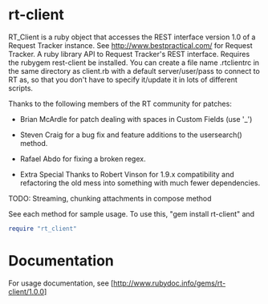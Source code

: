 # rt-client
RT_Client is a ruby object that accesses the REST interface version 1.0 of a Request Tracker instance. See http://www.bestpractical.com/ for Request Tracker.
A ruby library API to Request Tracker's REST interface. Requires the
rubygem rest-client be installed.  You can
create a file name .rtclientrc in the same directory as client.rb with a
default server/user/pass to connect to RT as, so that you don't have to
specify it/update it in lots of different scripts.

Thanks to the following members of the RT community for patches:
* Brian McArdle for patch dealing with spaces in Custom Fields (use '_')
* Steven Craig for a bug fix and feature additions to the usersearch() method.
* Rafael Abdo for fixing a broken regex.

* Extra Special Thanks to Robert Vinson for 1.9.x compatibility and refactoring the old mess into something with much fewer
dependencies.

TODO: Streaming, chunking attachments in compose method

See each method for sample usage.  To use this, "gem install rt-client" and
```ruby
require "rt_client"
```

# Documentation
For usage documentation, see [http://www.rubydoc.info/gems/rt-client/1.0.0]
